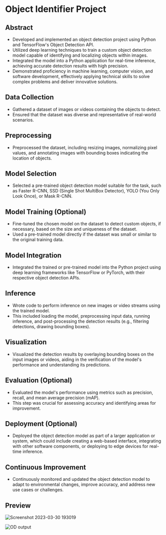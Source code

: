 # Object Identifier Project

## Abstract
- Developed and implemented an object detection project using Python and TensorFlow's Object Detection API.
- Utilized deep learning techniques to train a custom object detection model capable of identifying and localizing objects within images.
- Integrated the model into a Python application for real-time inference, achieving accurate detection results with high precision.
- Demonstrated proficiency in machine learning, computer vision, and software development, effectively applying technical skills to solve complex problems and deliver innovative solutions.

## Data Collection
- Gathered a dataset of images or videos containing the objects to detect.
- Ensured that the dataset was diverse and representative of real-world scenarios.

## Preprocessing
- Preprocessed the dataset, including resizing images, normalizing pixel values, and annotating images with bounding boxes indicating the location of objects.

## Model Selection
- Selected a pre-trained object detection model suitable for the task, such as Faster R-CNN, SSD (Single Shot MultiBox Detector), YOLO (You Only Look Once), or Mask R-CNN.

## Model Training (Optional)
- Fine-tuned the chosen model on the dataset to detect custom objects, if necessary, based on the size and uniqueness of the dataset.
- Used a pre-trained model directly if the dataset was small or similar to the original training data.

## Model Integration
- Integrated the trained or pre-trained model into the Python project using deep learning frameworks like TensorFlow or PyTorch, with their respective object detection APIs.

## Inference
- Wrote code to perform inference on new images or video streams using the trained model.
- This included loading the model, preprocessing input data, running inference, and post-processing the detection results (e.g., filtering detections, drawing bounding boxes).

## Visualization
- Visualized the detection results by overlaying bounding boxes on the input images or videos, aiding in the verification of the model's performance and understanding its predictions.

## Evaluation (Optional)
- Evaluated the model's performance using metrics such as precision, recall, and mean average precision (mAP).
- This step was crucial for assessing accuracy and identifying areas for improvement.

## Deployment (Optional)
- Deployed the object detection model as part of a larger application or system, which could include creating a web-based interface, integrating with other software components, or deploying to edge devices for real-time inference.

## Continuous Improvement
- Continuously monitored and updated the object detection model to adapt to environmental changes, improve accuracy, and address new use cases or challenges.

## Preview

![Screenshot 2023-03-30 193019](https://github.com/user-attachments/assets/3f410a57-9480-4a69-a7cc-e8b85147b1f3)

![OD output](https://github.com/user-attachments/assets/ee333f16-86c2-4f81-873e-f619a3e25a90)


